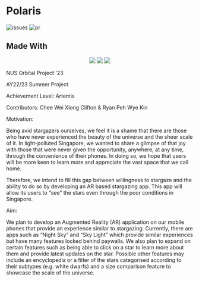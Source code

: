 # Polaris

![issues](https://img.shields.io/github/issues/cliftonchee/Polaris)
![pr](https://img.shields.io/github/issues-pr/cliftonchee/Polaris)

## Made With

<p align='center'>
<img src='https://img.shields.io/badge/-React-61FADB?logo=react&logoColor=white'>
<img src='https://img.shields.io/badge/-Unity-ffffff?logo=unity&logoColor=white'>
<img src='https://img.shields.io/badge/javascript-%23323330.svg?style=for-the-badge&logo=javascript&logoColor=%23F7DF1E'>
</p>

NUS Orbital Project '23

AY22/23 Summer Project

Achievement Level: Artemis

Contributors: Chee Wei Xiong Clifton & Ryan Peh Wye Kin

Motivation:

Being avid stargazers ourselves, we feel it is a shame that there are those who have never experienced the beauty of the universe and the sheer scale of it. In light-polluted Singapore, we wanted to share a glimpse of that joy with those that were never given the opportunity, anywhere, at any time, through the convenience of their phones. In doing so, we hope that users will be more keen to learn more and appreciate the vast space that we call home.

Therefore, we intend to fill this gap between willingness to stargaze and the ability to do so by developing an AR based stargazing app. This app will allow its users to “see” the stars even through the poor conditions in Singapore.

Aim:

We plan to develop an Augmented Reality (AR) application on our mobile phones that provide an experience similar to stargazing. Currently, there are apps such as “Night Sky” and “Sky Light” which provide similar experiences but have many features locked behind paywalls. We also plan to expand on certain features such as being able to click on a star to learn more about them and provide latest updates on the star. Possible other features may include an encyclopedia or a filter of the stars categorised according to their subtypes (e.g. white dwarfs) and a size comparison feature to showcase the scale of the universe.
